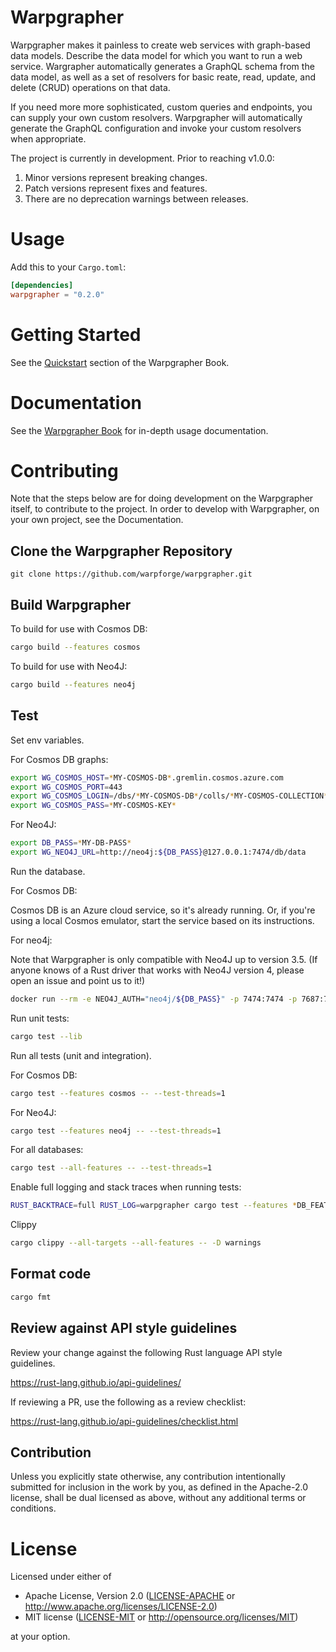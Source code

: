# Warpgrapher

Warpgrapher makes it painless to create web services with graph-based data
models. Describe the data model for which you want to run a web service.
Wargrapher automatically generates a GraphQL schema from the data model, as well
as a set of resolvers for basic reate, read, update, and delete (CRUD)
operations on that data.

If you need more more sophisticated, custom queries and endpoints, you can
supply your own custom resolvers. Warpgrapher will automatically generate the
GraphQL configuration and invoke your custom resolvers when appropriate.

The project is currently in development. Prior to reaching v1.0.0:

1. Minor versions represent breaking changes.
2. Patch versions represent fixes and features.
3. There are no deprecation warnings between releases.

# Usage

Add this to your `Cargo.toml`:
```toml
[dependencies]
warpgrapher = "0.2.0"
```

# Getting Started

See the [Quickstart](https://warpforge.github.io/warpgrapher/warpgrapher/quickstart.html) section of the Warpgrapher Book. 

# Documentation

See the [Warpgrapher Book](https://warpforge.github.io/warpgrapher/) for in-depth usage documentation. 

# Contributing

Note that the steps below are for doing development on the Warpgrapher itself,
to contribute to the project. In order to develop with Warpgrapher, on your own
project, see the Documentation.

## Clone the Warpgrapher Repository

```
git clone https://github.com/warpforge/warpgrapher.git
```

## Build Warpgrapher

To build for use with Cosmos DB:

```bash
cargo build --features cosmos
```

To build for use with Neo4J:

```bash
cargo build --features neo4j
```

## Test

Set env variables.

For Cosmos DB graphs:

```bash
export WG_COSMOS_HOST=*MY-COSMOS-DB*.gremlin.cosmos.azure.com
export WG_COSMOS_PORT=443
export WG_COSMOS_LOGIN=/dbs/*MY-COSMOS-DB*/colls/*MY-COSMOS-COLLECTION*
export WG_COSMOS_PASS=*MY-COSMOS-KEY*
```

For Neo4J:

```bash
export DB_PASS=*MY-DB-PASS*
export WG_NEO4J_URL=http://neo4j:${DB_PASS}@127.0.0.1:7474/db/data
```

Run the database.

For Cosmos DB:

Cosmos DB is an Azure cloud service, so it's already running. Or, if you're using a local Cosmos
emulator, start the service based on its instructions.

For neo4j:

Note that Warpgrapher is only compatible with Neo4J up to version 3.5. (If anyone knows of a Rust
driver that works with Neo4J version 4, please open an issue and point us to it!)

```bash
docker run --rm -e NEO4J_AUTH="neo4j/${DB_PASS}" -p 7474:7474 -p 7687:7687 neo4j:3.5
```

Run unit tests:

```bash
cargo test --lib
```

Run all tests (unit and integration).

For Cosmos DB:

```bash
cargo test --features cosmos -- --test-threads=1
```

For Neo4J:

```bash
cargo test --features neo4j -- --test-threads=1
```

For all databases:

```bash
cargo test --all-features -- --test-threads=1
```

Enable full logging and stack traces when running tests:

```bash
RUST_BACKTRACE=full RUST_LOG=warpgrapher cargo test --features *DB_FEATURE* -- --nocapture --test-threads=1
```

Clippy

```bash
cargo clippy --all-targets --all-features -- -D warnings
```

## Format code

```bash
cargo fmt
```

## Review against API style guidelines

Review your change against the following Rust language API style guidelines.

https://rust-lang.github.io/api-guidelines/

If reviewing a PR, use the following as a review checklist:

https://rust-lang.github.io/api-guidelines/checklist.html

## Contribution

Unless you explicitly state otherwise, any contribution intentionally submitted
for inclusion in the work by you, as defined in the Apache-2.0 license, shall be
dual licensed as above, without any additional terms or conditions.

# License

Licensed under either of

 * Apache License, Version 2.0
   ([LICENSE-APACHE](LICENSE-APACHE) or http://www.apache.org/licenses/LICENSE-2.0)
 * MIT license
   ([LICENSE-MIT](LICENSE-MIT) or http://opensource.org/licenses/MIT)

at your option.